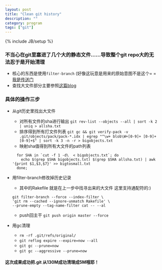```yaml
---
layout: post
title: "Clean git history"
description: ""
category: program
tags: ["git"]
---
```

{% include JB/setup %}

### 不当心在git里塞进了几个大的静态文件……导致整个git repo大的无法忍于是开始清理
* 核心的东西是使用`filter-branch` (好像这玩意是用来的原始意图不是这个= = [我是传送门](https://help.github.com/articles/remove-sensitive-data/) 
* 查找大文件部分主要参照[这篇blog](http://naleid.com/blog/2012/01/17/finding-and-purging-big-files-from-git-history)

### 具体的操作三步
* 从git历史里找出大文件
  * 对所有文件的sha进行输出 `git rev-list --objects --all | sort -k 2 | uniq > allsha.txt`
  * 排序得到所有打文件列表 `git gc && git verify-pack -v .git/objects/pack/pack-*.idx | egrep "^\w+ blob\W+[0-9]+ [0-9]+ [0-9]+$" | sort -k 3 -n -r > bigobjects.txt`
  * 映射sha值得到所有大文件的path列表

  ```
    for SHA in `cut -f 1 -d\  < bigobjects.txt`; do
      echo $(grep $SHA bigobjects.txt) $(grep $SHA allsha.txt) | awk '{print $1,$3,$7}' >> bigtosmall.txt
    done;
  ```
* 用filter-branch修改掉历史记录
  * 其中的Rakefile 就是在上一步中找寻出来的大文件 这里支持通配符的:)

  ```
  git filter-branch --force --index-filter \
  'git rm --cached --ignore-unmatch Rakefile' \
  --prune-empty --tag-name-filter cat -- --al
  ```
  * push回主干
    `git push origin master --force`
* 用gc清理
  * `rm -rf .git/refs/original/`
  * `git reflog expire --expire=now --all`
  * `git gc --prune=now`
  * `git gc --aggressive --prune=now`

#### 这次成果成功把.git 从130M成功清理成5M哦耶！